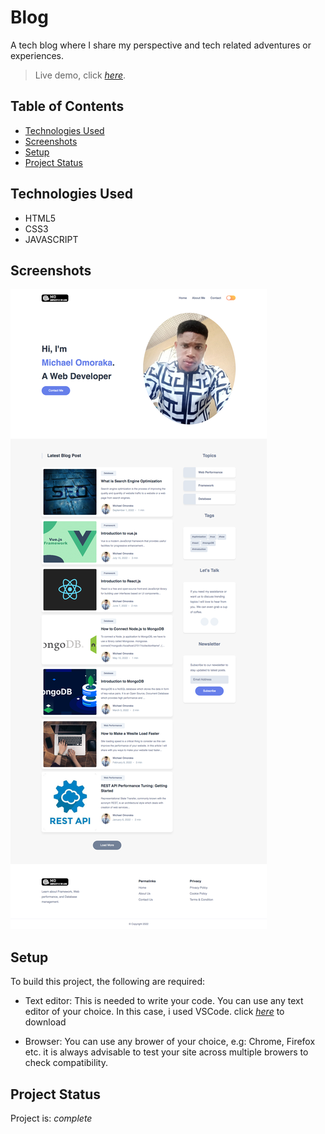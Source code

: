 # Blog

A tech blog where I share my perspective and tech related adventures or experiences. 

> Live demo, click [_here_](https://michaelomorakablog.netlify.app/).

## Table of Contents

- [Technologies Used](#technologies-used)
- [Screenshots](#screenshots)
- [Setup](#setup)
- [Project Status](#project-status)

## Technologies Used

- HTML5
- CSS3
- JAVASCRIPT

## Screenshots

![Example screenshot](./assets/images/screencapture.png)

## Setup

To build this project, the following are required:

- Text editor: This is needed to write your code. You can use any text editor of your choice. In this case, i used VSCode. click [_here_](https://code.visualstudio.com/Download) to download

- Browser: You can use any brower of your choice, e.g: Chrome, Firefox etc. it is always advisable to test your site across multiple browers to check compatibility.

## Project Status

Project is: _complete_
